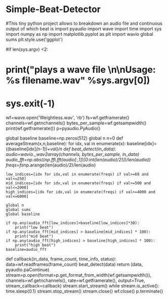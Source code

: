 # Simple-Beat-Detector
#This tiny python project allows to breakdown an audio file and continuous output of which beat is
import pyaudio
import wave
import time
import sys
import numpy as np
import matplotlib.pyplot as plt
import wavio
global sums
plt.style.use('ggplot')

#if len(sys.argv) <2:
#    print("plays a wave file \n\nUsage: %s filename.wav" %sys.argv[0])
 #   sys.exit(-1)

wf=wave.open('Weightless.wav', 'rb')
fs=wf.getframerate()
channels=wf.getnchannels()
bytes_per_sample=wf.getsampwidth()
print(wf.getframerate())
p=pyaudio.PyAudio()

global baseline
baseline=np.zeros(512)
global n
n=0
def averageStream(x,n,baseline):
    for idx, val in enumerate(x):
        baseline[idx]=((baseline[idx]*(n-1))+val)/n
def beat_detect(in_data):
    audio=wavio._wav2array(channels, bytes_per_sample, in_data)
    audio_fft=np.abs((np.fft.fft(audio[:,1])[0:int(len(audio)/2)])/len(audio))
    freqs=fs*np.arange(len(audio)/2)/len(audio)

    low_indices=[idx for idx,val in enumerate(freqs) if val>=60 and val<=250]
    mid_indices=[idx for idx,val in enumerate(freqs) if val>=500 and val<=2000]
    high_indices=[idx for idx,val in enumerate(freqs) if val>=4000 and val<=6000]

    global n
    global sums
    global baseline

    if np.any(audio_fft[low_indices]>baseline[low_indices]*30):
        print("low beat")
    if np.any(audio_fft[mid_indices] > baseline[mid_indices] * 100):
        print("mid beat")
    if np.any(audio_fft[high_indices] > baseline[high_indices] * 100):
        print("high beat")
    baseline=audio_fft
def callback(in_data, frame_count, time_info, status):
    data=wf.readframes(frame_count)
    beat_detect(data)
    return (data, pyaudio.paContinue)
stream=p.open(format=p.get_format_from_width(wf.getsampwidth()),
              channels=wf.getnchannels(),
              rate=wf.getframerate(),
              output=True,
              stream_callback=callback)
stream.start_stream()
while stream.is_active():
    time.sleep(0.1)
stream.stop_stream()
stream.close()
wf.close()
p.terminate()

